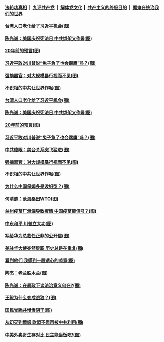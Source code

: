 ####  [法轮功真相](../../../../basic/blob/master/README.md?t=09191103) &nbsp;|&nbsp; [九评共产党](../../../../9ping.md/blob/master/README.md?t=09191103) &nbsp;|&nbsp; [解体党文化](../../../../jtdwh.md/blob/master/README.md?t=09191103)  &nbsp;|&nbsp; [共产主义的终极目的](../../../../gczydzjmd.md/blob/master/README.md?t=09191103) &nbsp;|&nbsp; [魔鬼在统治我们的世界](../../../../mgztzwmdsj.md/blob/master/README.md?t=09191103) 

#### [台湾人口老化给了习近平机会(图)](../pages/p4/946573.md?t=09191103) 

#### [陈光诚：美国庆祝宪法日 中共绑架又作恶(图)](../pages/p4/946581.md?t=09191103) 

#### [20年前的预言(图)](../pages/p4/946568.md?t=09191103) 

#### [习近平敢对川普说“兔子急了也会踹鹰”吗？(图)](../pages/p4/946585.md?t=09191103) 

#### [强摘器官：对大规模暴行视而不见(图)](../pages/p4/946562.md?t=09191103) 

#### [不识相的中共让世界作呕(图)](../pages/p4/946463.md?t=09191103) 

#### [台湾人口老化给了习近平机会(图)](../pages/p4/946573.md?t=09191103) 

#### [陈光诚：美国庆祝宪法日 中共绑架又作恶(图)](../pages/p4/946581.md?t=09191103) 

#### [20年前的预言(图)](../pages/p4/946568.md?t=09191103) 

#### [习近平敢对川普说“兔子急了也会踹鹰”吗？(图)](../pages/p4/946585.md?t=09191103) 

#### [中共傻眼：美台关系突飞猛进(图)](../pages/p4/946563.md?t=09191103) 

#### [强摘器官：对大规模暴行视而不见(图)](../pages/p4/946562.md?t=09191103) 

#### [不识相的中共让世界作呕(图)](../pages/p4/946463.md?t=09191103) 

#### [为什么中国保姆多是泼妇型？(图)](../pages/p4/946469.md?t=09191103) 

#### [何清涟：沧海桑田WTO(图)](../pages/p4/946462.md?t=09191103) 

#### [兰州疫苗厂泄漏导致疫情 中国疫苗能信吗？(图)](../pages/p4/946467.md?t=09191103) 

#### [中东和平 川普立大功(图)](../pages/p4/946476.md?t=09191103) 

#### [写给华为总裁任正非的公开信(图)](../pages/p4/946468.md?t=09191103) 

#### [美驻华大使突然辞职 历史总是在重复(图)](../pages/p4/946465.md?t=09191103) 

#### [看到他们 我感到一股透心的凉意(图)](../pages/p4/946396.md?t=09191103) 

#### [陶杰：老兰胜木兰(图)](../pages/p4/946392.md?t=09191103) 

#### [陈光诚：在暴政下谈法治意义何在?(图)](../pages/p4/946390.md?t=09191103) 

#### [王毅为什么变成战狼？(图)](../pages/p4/946389.md?t=09191103) 

#### [国民党舔共慢慢阴干(图)](../pages/p4/946387.md?t=09191103) 

#### [从幻灭到愤怒 欧盟不愿再被中共利用(图)](../pages/p4/946385.md?t=09191103) 

#### [中美外卖哥生存对比 民主能当饭吃!(图)](../pages/p4/946264.md?t=09191103) 

